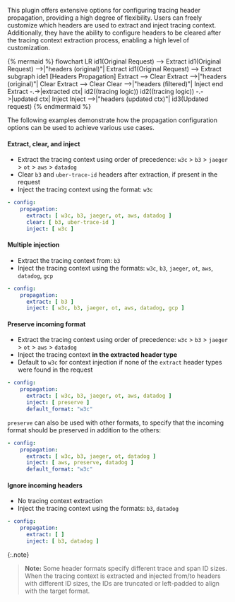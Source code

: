 This plugin offers extensive options for configuring tracing header propagation, providing a high degree of flexibility.
Users can freely customize which headers are used to extract and inject tracing context. Additionally, they have the ability to configure headers to be cleared after the tracing context extraction process, enabling a high level of customization.

<!--vale off-->
{% mermaid %}
flowchart LR
   id1(Original Request) --> Extract
   id1(Original Request) -->|"headers (original)"| Extract
   id1(Original Request) --> Extract
   subgraph ide1 [Headers Propagation]
   Extract --> Clear
   Extract -->|"headers (original)"| Clear
   Extract --> Clear
   Clear -->|"headers (filtered)"| Inject
   end
   Extract -.->|extracted ctx| id2((tracing logic))
   id2((tracing logic)) -.->|updated ctx| Inject
   Inject -->|"headers (updated ctx)"| id3(Updated request)
{% endmermaid %}
<!--vale on-->

The following examples demonstrate how the propagation configuration options can be used to achieve various use cases.

#### Extract, clear, and inject
- Extract the tracing context using order of precedence: `w3c` > `b3` > `jaeger` > `ot` > `aws` > `datadog`
- Clear `b3` and `uber-trace-id` headers after extraction, if present in the request
- Inject the tracing context using the format: `w3c`

```yaml
- config:
    propagation:	
      extract: [ w3c, b3, jaeger, ot, aws, datadog ]
      clear: [ b3, uber-trace-id ]
      inject: [ w3c ]
```

#### Multiple injection
- Extract the tracing context from: `b3`
- Inject the tracing context using the formats: `w3c`, `b3`, `jaeger`, `ot`, `aws`, `datadog`, `gcp`

```yaml
- config:
    propagation:	
      extract: [ b3 ]
      inject: [ w3c, b3, jaeger, ot, aws, datadog, gcp ]
```

#### Preserve incoming format
- Extract the tracing context using order of precedence: `w3c` > `b3` > `jaeger` > `ot` > `aws` > `datadog`
- Inject the tracing context **in the extracted header type**
- Default to `w3c` for context injection if none of the `extract` header types were found in the request

```yaml
- config:
    propagation:	
      extract: [ w3c, b3, jaeger, ot, aws, datadog ]
      inject: [ preserve ]
      default_format: "w3c"
```

`preserve` can also be used with other formats, to specify that the incoming format should be preserved in addition to the others:

```yaml
- config:
    propagation:	
      extract: [ w3c, b3, jaeger, ot, datadog ]
      inject: [ aws, preserve, datadog ]
      default_format: "w3c"
```

#### Ignore incoming headers
- No tracing context extraction
- Inject the tracing context using the formats: `b3`, `datadog`

```yaml
- config:
    propagation:	
      extract: [ ]
      inject: [ b3, datadog ]
```

{:.note}
> **Note:** Some header formats specify different trace and span ID sizes. When the tracing context is extracted and injected from/to headers with different ID sizes, the IDs are truncated or left-padded to align with the target format.